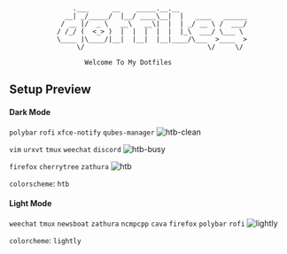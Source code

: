 ```
			    .___      __    _____.__.__                 
			  __| _/_____/  |__/ ____\__|  |   ____   ______
			 / __ |/  _ \   __\   __\|  |  | _/ __ \ /  ___/
			/ /_/ (  <_> )  |  |  |  |  |  |_\  ___/ \___ \ 
			\____ |\____/|__|  |__|  |__|____/\___  >____  >
			     \/                               \/     \/ 

				   Welcome To My Dotfiles

```

Setup Preview
-------------
#### Dark Mode

`polybar` `rofi` `xfce-notify` `qubes-manager`
![htb-clean](https://imgur.com/vaHKBtK.png)

`vim` `urxvt` `tmux` `weechat` `discord`
![htb-busy](https://imgur.com/ihNo4xG.png)

`firefox` `cherrytree` `zathura` 
![htb](https://imgur.com/o8mCoGR.png)

`colorscheme`: `htb`

#### Light Mode

`weechat` `tmux` `newsboat` `zathura` `ncmpcpp` `cava` `firefox` `polybar` `rofi`
![lightly](https://i.ibb.co/PZJrwn0/s.png)

`colorcheme`: `lightly`
